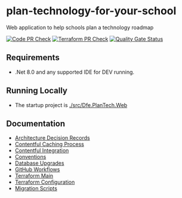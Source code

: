 # plan-technology-for-your-school

Web application to help schools plan a technology roadmap

[![Code PR Check](https://github.com/DFE-Digital/plan-technology-for-your-school/actions/workflows/code-pr-check.yml/badge.svg)](https://github.com/DFE-Digital/plan-technology-for-your-school/actions/workflows/code-pr-check.yml)
[![Terraform PR Check](https://github.com/DFE-Digital/plan-technology-for-your-school/actions/workflows/terraform-pr-check.yml/badge.svg?branch=main)](https://github.com/DFE-Digital/plan-technology-for-your-school/actions/workflows/terraform-pr-check.yml)
[![Quality Gate Status](https://sonarcloud.io/api/project_badges/measure?project=DFE-Digital_plan-technology-for-your-school&metric=alert_status)](https://sonarcloud.io/summary/new_code?id=DFE-Digital_plan-technology-for-your-school)

## Requirements

- .Net 8.0 and any supported IDE for DEV running.

## Running Locally

- The startup project is [./src/Dfe.PlanTech.Web](./src/Dfe.PlanTech.Web)

## Documentation 

- [Architecture Decision Records](./docs/adr/README.md)
- [Contentful Caching Process](./docs/Contentful-Caching-Process.md)
- [Contentful Integration](./docs/Contentful-Integration.md)
- [Conventions](./docs/Conventions.md)
- [Database Upgrades](./src/Dfe.PlanTech.DatabaseUpgrader/README.md)
- [GitHub Workflows](./docs/GitHub-Workflows.md)
- [Terraform Main](./terraform/container-app/README.md)
- [Terraform Configuration](./terraform/container-app/terraform-configuration.md)
- [Migration Scripts](./contentful/migration-scripts/README.md)